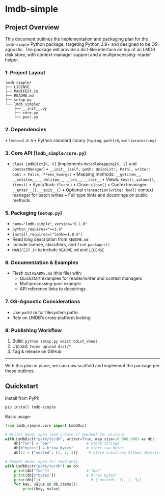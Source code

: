 # lmdb-simple

## Project Overview

This document outlines the implementation and packaging plan for the 
`lmdb-simple` Python package, targeting Python 3.9+ and designed to be 
OS-agnostic. The package will provide a dict-like interface on top of 
an LMDB disk store, with context-manager support and a multiprocessing‐
reader helper.

### 1. Project Layout

```
lmdb-simple/
├── LICENSE
├── MANIFEST.in
├── README.md
├── setup.py
└── lmdb_simple/
    ├── __init__.py
    ├── core.py
    └── pool.py
```

### 2. Dependencies

• `lmdb>=1.0.0`
• Python standard library (`typing`, `pathlib`, `multiprocessing`)

### 3. Core API (`lmdb_simple/core.py`)

- `class LmdbDict[K, V]` (implements `MutableMapping[K, V]` and `ContextManager`)
  • `__init__(self, path: Union[str, Path], writer: bool = False, **env_kwargs)`
  • Mapping methods: `__getitem__`, `__setitem__`, `__delitem__`, `__len__`, `__iter__`
  • Views: `keys()`, `values()`, `items()`
  • Sync/flush: `flush()`
  • Close: `close()`
  • Context‐manager: `__enter__()`, `__exit__()`
  • Optional `transaction(write: bool)` context manager for batch writes
  • Full type hints and docstrings on public methods


### 5. Packaging (`setup.py`)

- `name="lmdb-simple"`, `version="0.1.0"`
- `python_requires=">=3.9"`
- `install_requires=["lmdb>=1.0.0"]`
- Read long description from `README.md`
- Include license, classifiers, and `find_packages()`
- `MANIFEST.in` to include `README.md` and `LICENSE`

### 6. Documentation & Examples

- Flesh out `README.md` (this file) with:
  - Quickstart examples for reader/writer and context managers
  - Multiprocessing‐pool example
  - API reference links to docstrings

### 7. OS‐Agnostic Considerations

- Use `pathlib` for filesystem paths
- Rely on LMDB’s cross‐platform locking

### 8. Publishing Workflow

1. Build: `python setup.py sdist bdist_wheel`
2. Upload: `twine upload dist/*`
3. Tag & release on GitHub

---

With this plan in place, we can now scaffold and implement the package per 
these outlines.
## Quickstart

Install from PyPI:
```bash
pip install lmdb-simple
```

Basic usage:
```python
from lmdb_simple.core import LmdbDict

# Writer mode: open (and create if needed) for writing
with LmdbDict("path/to/db", writer=True, map_size=10_000_000) as db:
    db["foo"] = "bar"                # store strings
    db[b"bytes"] = b"raw bytes"      # store raw bytes
    db[1] = {"nested": [1, 2, 3]}     # store arbitrary Python objects

# Reader mode: open for read-only
with LmdbDict("path/to/db") as db:
    print(db["foo"])                 # "bar"
    print(db[b"bytes"])              # b"raw bytes"
    print(db[1])                       # {"nested": [1, 2, 3]}
    for key, value in db.items():
        print(key, value)
```




